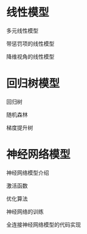 # 线性模型

多元线性模型

带惩罚项的线性模型

降维视角的线性模型

# 回归树模型

回归树

随机森林

梯度提升树

# 神经网络模型

神经网络模型介绍

激活函数

优化算法

神经网络的训练

全连接神经网络模型的代码实现